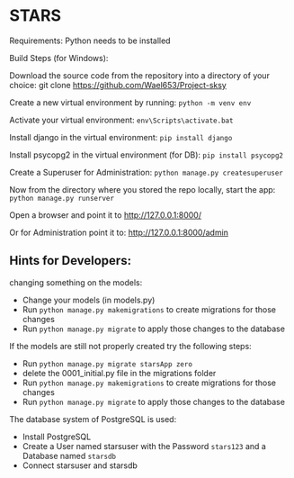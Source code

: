 # STARS

Requirements:
Python needs to be installed

Build Steps (for Windows):

Download the source code from the repository into a directory of your choice:
git clone https://github.com/Wael653/Project-sksy

Create a new virtual environment by running:
`python -m venv env`

Activate your virtual environment:
`env\Scripts\activate.bat`

Install django in the virtual environment:
`pip install django`

Install psycopg2 in the virtual environment (for DB):
`pip install psycopg2`

Create a Superuser for Administration: `python manage.py createsuperuser`

Now from the directory where you stored the repo locally, start the app:
`python manage.py runserver`

Open a browser and point it to http://127.0.0.1:8000/

Or for Administration point it to: http://127.0.0.1:8000/admin

## Hints for Developers:

changing something on the models:
- Change your models (in models.py)
- Run `python manage.py makemigrations` to create migrations for those changes
- Run `python manage.py migrate` to apply those changes to the database

If the models are still not properly created try the following steps:
- Run `python manage.py migrate starsApp zero`
- delete the 0001_initial.py file in the migrations folder
- Run `python manage.py makemigrations` to create migrations for those changes
- Run `python manage.py migrate` to apply those changes to the database

The database system of PostgreSQL is used:
- Install PostgreSQL
- Create a User named starsuser with the Password `stars123` and a Database named `starsdb`
- Connect starsuser and starsdb
